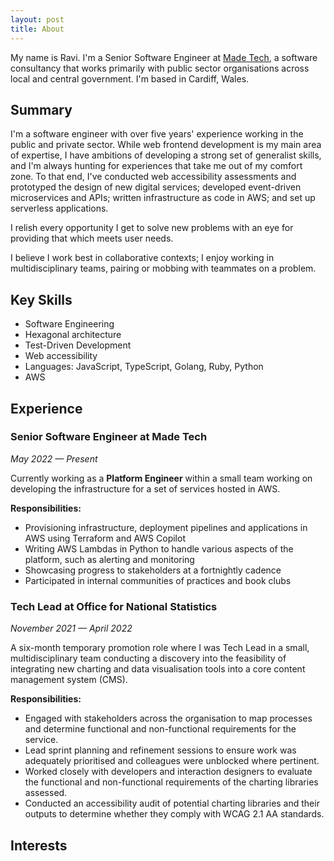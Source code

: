 ```yaml
---
layout: post
title: About
---
```


My name is Ravi. I'm a Senior Software Engineer at [Made Tech](https://www.madetech.com/), a software consultancy that works primarily with public sector organisations across local and central government. I'm based in Cardiff, Wales. 

## Summary

I'm a software engineer with over five years' experience working in the public and private sector. While web frontend development is my main area of expertise, I have ambitions of developing a strong set of generalist skills, and I'm always hunting for experiences that take me out of my comfort zone. To that end, I've conducted web accessibility assessments and prototyped the design of new digital services; developed event-driven microservices and APIs; written infrastructure as code in AWS; and set up serverless applications.

I relish every opportunity I get to solve new problems with an eye for providing that which meets user needs.

I believe I work best in collaborative contexts; I enjoy working in multidisciplinary teams, pairing or mobbing with teammates on a problem.

## Key Skills

- Software Engineering
- Hexagonal architecture
- Test-Driven Development
- Web accessibility
- Languages: JavaScript, TypeScript, Golang, Ruby, Python
- AWS

## Experience

### Senior Software Engineer at Made Tech

*May 2022 &mdash; Present*

Currently working as a **Platform Engineer** within a small team working on developing the infrastructure for a set of services hosted in AWS.

**Responsibilities:**

- Provisioning infrastructure, deployment pipelines and applications in AWS using Terraform and AWS Copilot
- Writing AWS Lambdas in Python to handle various aspects of the platform, such as alerting and monitoring
- Showcasing progress to stakeholders at a fortnightly cadence
- Participated in internal communities of practices and book clubs

### Tech Lead at Office for National Statistics

*November 2021 &mdash; April 2022*

A six-month temporary promotion role where I was Tech Lead in a small, multidisciplinary team conducting a discovery into the feasibility of integrating new charting and data visualisation tools into a core content management system (CMS).

**Responsibilities:**

- Engaged with stakeholders across the organisation to map processes and determine functional and non-functional requirements for the service.
- Lead sprint planning and refinement sessions to ensure work was adequately prioritised and colleagues were unblocked where pertinent.
- Worked closely with developers and interaction designers to evaluate the functional and non-functional requirements of the charting libraries assessed.
- Conducted an accessibility audit of potential charting libraries and their outputs to determine whether they comply with WCAG 2.1 AA standards.

## Interests
